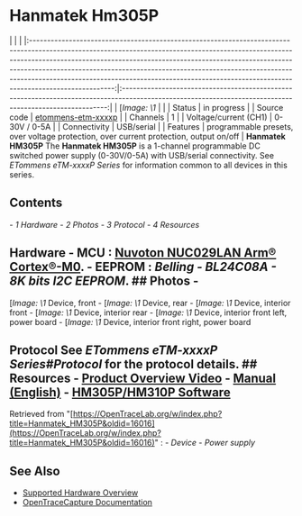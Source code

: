 # Hanmatek Hm305P
| | | |:-----------------------------------------------------------------------------------------------------------------------------------------------------------------------------------------------------------------------------------------------------------------------------------------------------------------------------------------------------------------------------------------------------------------------------:|:--------------------------------------------------------------------------------------------------------------------------------------------------------:| | [*Image: \1* | | | Status | in progress | | Source code | [etommens-etm-xxxxp](http://github.com/OpenTraceLab/?p=OpenTraceCapture.git;a=tree;f=src/hardware/etommens-etm-xxxxp) | | Channels | 1 | | Voltage/current (CH1) | 0-30V / 0-5A | | Connectivity | USB/serial | | Features | programmable presets, over voltage protection, over current protection, output on/off | **Hanmatek HM305P** The **Hanmatek HM305P** is a 1-channel programmable DC switched power supply (0-30V/0-5A) with USB/serial connectivity. See *ETommens eTM-xxxxP Series* for information common to all devices in this series.
## Contents
\- *1 Hardware* \- *2 Photos* \- *3 Protocol* \- *4 Resources*
## Hardware \- MCU : [Nuvoton NUC029LAN Arm® Cortex®-M0](https://www.nuvoton.com/products/microcontrollers/arm-cortex-m0-mcus/nuc029-series/nuc029lan/?__locale=en). \- EEPROM : *Belling - BL24C08A - 8K bits I2C EEPROM*. ## Photos \-
[*Image: \1*
Device, front
\-
[*Image: \1*
Device, rear
\-
[*Image: \1*
Device, interior front
\-
[*Image: \1*
Device, interior rear
\-
[*Image: \1*
Device, interior front left, power board
\-
[*Image: \1*
Device, interior front right, power board
## Protocol See *ETommens eTM-xxxxP Series#Protocol* for the protocol details. ## Resources \- [Product Overview Video](https://www.youtube.com/watch?v=prZja_XnRtw) \- [Manual (English)](https://img1.wsimg.com/blobby/go/7618ff31-9f39-4393-a27c-4edd68374a29/HM305P-HM310P%20Product%20Manual%20English.pdf) \- [HM305P/HM310P Software](http://s000.tinyupload.com/index.php?file_id=96163148851483775673)
Retrieved from "[https://OpenTraceLab.org/w/index.php?title=Hanmatek_HM305P&oldid=16016](https://OpenTraceLab.org/w/index.php?title=Hanmatek_HM305P&oldid=16016)"
: \- *Device* \- *Power supply*
## See Also
- [Supported Hardware Overview](../supported-hardware.md)
- [OpenTraceCapture Documentation](../../opentracecapture/overview.md)
